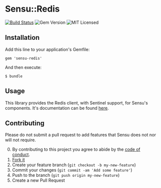 # Sensu::Redis

[![Build Status](https://travis-ci.org/sensu/sensu-redis.svg?branch=master)](https://travis-ci.org/sensu/sensu-redis)
![Gem Version](https://img.shields.io/gem/v/sensu-redis.svg)
![MIT Licensed](https://img.shields.io/github/license/sensu/sensu.svg)

## Installation

Add this line to your application's Gemfile:

    gem 'sensu-redis'

And then execute:

    $ bundle

## Usage

This library provides the Redis client, with Sentinel support, for
Sensu's components. It's documentation can be found
[here](http://rubydoc.info/github/sensu/sensu-redis/Sensu/Redis).

## Contributing

Please do not submit a pull request to add features that Sensu does
not nor will not require.

0. By contributing to this project you agree to abide by the [code of conduct](https://sensuapp.org/conduct).
1. [Fork it](https://github.com/sensu/sensu-redis/fork)
2. Create your feature branch (`git checkout -b my-new-feature`)
3. Commit your changes (`git commit -am 'Add some feature'`)
4. Push to the branch (`git push origin my-new-feature`)
5. Create a new Pull Request
